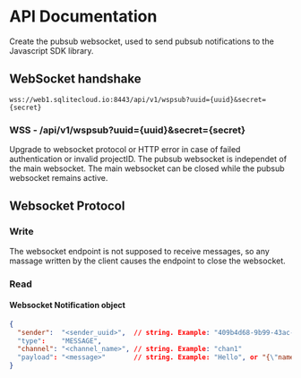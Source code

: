 # API Documentation

Create the pubsub websocket, used to send pubsub notifications to the Javascript SDK library. 

## WebSocket handshake

`wss://web1.sqlitecloud.io:8443/api/v1/wspsub?uuid={uuid}&secret={secret}`

### **WSS** - /api/v1/wspsub?uuid={uuid}&secret={secret}

Upgrade to websocket protocol or HTTP error in case of failed authentication or invalid projectID. 
The pubsub websocket is independet of the main websocket. The main websocket can be closed while the pubsub websocket remains active.

## Websocket Protocol

### Write 

The websocket endpoint is not supposed to receive messages, so any massage written by the client causes the endpoint to close the websocket.

### Read

#### Websocket Notification object 
```json
{
  "sender":  "<sender_uuid>",  // string. Example: "409b4d68-9b99-43ac-9c90-7370f5936793"
  "type":    "MESSAGE",
  "channel": "<channel_name>", // string. Example: "chan1"
  "payload": "<message>"       // string. Example: "Hello", or "{\"name\":\"Andrea\",\"msg\":\"Hello\"}"
}
```